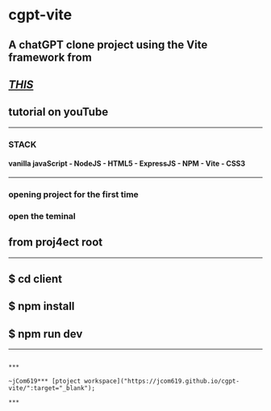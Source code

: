 
# cgpt-vite

## A chatGPT clone project using the Vite framework from

## [***THIS***](https://youtu.be/2FeymQoKvrk)

## tutorial on youTube

---

### **STACK**

#### vanilla javaScript - NodeJS - HTML5 - ExpressJS - NPM - Vite - CSS3

---

>
### opening project for the first time

### open the teminal

## from proj4ect root
___

## $ cd client

## $ npm install

## $ npm run dev
_______
```

***

~jCom619*** [ptoject workspace]("https://jcom619.github.io/cgpt-vite/":target="_blank");

***
